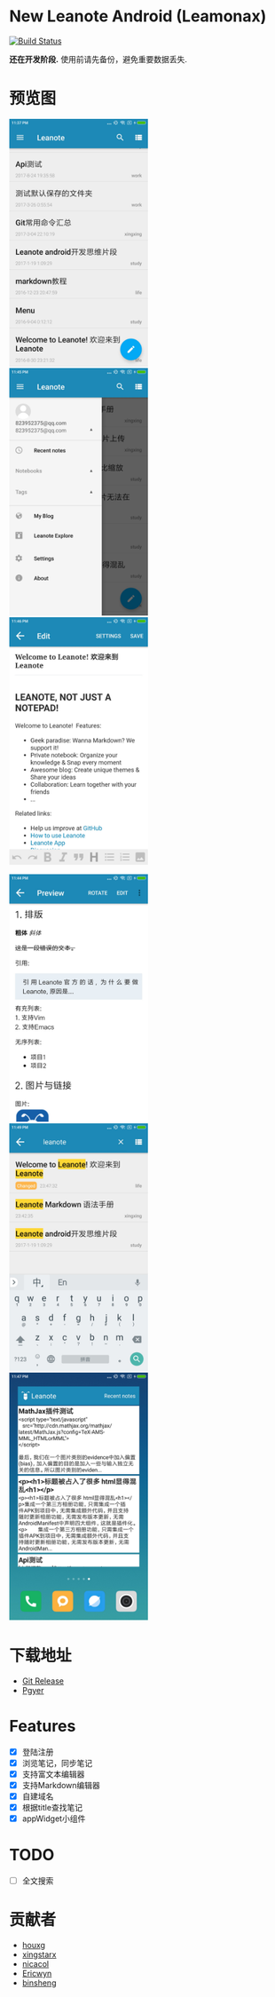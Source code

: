 # New Leanote Android (Leamonax)

[![Build Status](https://travis-ci.org/leanote/leanote-android.svg?branch=master)](https://travis-ci.org/leanote/leanote-android?branch=master)

**还在开发阶段.** 使用前请先备份，避免重要数据丢失.

# 预览图
<img src="screenshot/MainActivity.png" alt="首页" width="250" height="446">&ensp; &ensp;<img src="screenshot/Navigation.png" alt="导航页" width="250" height="446">&ensp; &ensp;<img src="screenshot/RichText.png" alt="富文本编辑器" width="250" height="446"> <br>

<img src="screenshot/Markdown.png" alt="Markdown编辑器" width="250" height="446">&ensp; &ensp;<img src="screenshot/Search.png" alt="搜索" width="250" height="446">&ensp; &ensp;<img src="screenshot/AppWidget.png" alt="AppWidget" width="250" height="446"> <br>

# 下载地址
- [Git Release](https://github.com/leanote/leanote-android/releases/latest)
- [Pgyer](https://www.pgyer.com/Leanote)

# Features
- [x] 登陆注册
- [x] 浏览笔记，同步笔记
- [x] 支持富文本编辑器
- [x] 支持Markdown编辑器
- [x] 自建域名
- [x] 根据title查找笔记
- [x] appWidget小组件

# TODO
- [ ] 全文搜索

# 贡献者

- [houxg](https://github.com/houxg)
- [xingstarx](https://github.com/xingstarx)
- [nicacol](https://github.com/nicacol)
- [Ericwyn](https://github.com/Ericwyn)
- [binsheng](https://github.com/binsheng)
